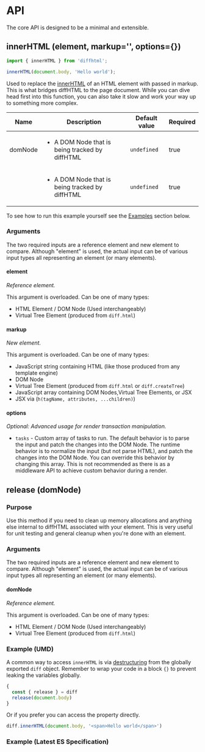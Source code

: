 # API

The core API is designed to be a minimal and extensible.

## innerHTML (element, markup='', options={}) <a name="inner-html" />

``` js
import { innerHTML } from 'diffhtml';

innerHTML(document.body, 'Hello world');
```

Used to replace the
[innerHTML](https://developer.mozilla.org/en-US/docs/Web/API/Element/innerHTML)
of an HTML element with passed in markup. This is what bridges diffHTML to the
page document. While you can dive head first into this function, you can also
take it slow and work your way up to something more complex.

<table class="details">
  <thead>
    <tr>
      <th>Name</th>
      <th>Description</th>
      <th>Default value</th>
      <th>Required</th>
    </tr>
  </thead>

  <tbody>
    <tr>
      <td class="strong">domNode</td>
      <td>
        <ul>
          <li>
            A DOM Node that is being tracked by diffHTML
        </li>
        </ul>
      </td>
      <td><code>undefined</code></td>
      <td>true</td>
    </tr>
    <tr>
      <td class="strong"></td>
      <td>
        <ul>
          <li>
            A DOM Node that is being tracked by diffHTML
        </li>
        </ul>
      </td>
      <td><code>undefined</code></td>
      <td>true</td>
    </tr>
  </tbody>
</table>

To see how to run this example yourself see the [Examples](#examples) section
below.

### Arguments

The two required inputs are a reference element and new element to compare.
Although "element" is used, the actual input can be of various input types
all representing an element (or many elements).

#### element

*Reference element.*

This argument is overloaded. Can be one of many types:

- HTML Element / DOM Node (Used interchangeably)
- Virtual Tree Element (produced from `diff.html`)

#### markup

*New element.*

This argument is overloaded. Can be one of many types:

- JavaScript string containing HTML (like those produced from any template engine)
- DOM Node
- Virtual Tree Element (produced from `diff.html` or `diff.createTree`)
- JavaScript array containing DOM Nodes,Virtual Tree Elements, or JSX
- JSX via (`h(tagName, attributes, ...children)`)

#### options

*Optional: Advanced usage for render transaction manipulation.*

- `tasks` - Custom array of tasks to run. The default behavior is to parse the
  input and patch the changes into the DOM Node. The runtime behavior is to
  normalize the input (but not parse HTML), and patch the changes into the DOM
  Node. You can override this behavior by changing this array. This is not
  recommended as there is as a middleware API to achieve custom behavior during
  a render.

<a name="release" />

## release (domNode)

### Purpose

Use this method if you need to clean up memory allocations and anything else
internal to diffHTML associated with your element. This is very useful for unit
testing and general cleanup when you're done with an element.

### Arguments

The two required inputs are a reference element and new element to compare.
Although "element" is used, the actual input can be of various input types
all representing an element (or many elements).

#### domNode

*Reference element.*

This argument is overloaded. Can be one of many types:

- HTML Element / DOM Node (Used interchangeably)
- Virtual Tree Element (produced from `diff.html`)

### Example (UMD)

A common way to access `innerHTML` is via
[destructuring](https://developer.mozilla.org/en-US/docs/Web/JavaScript/Reference/Operators/Destructuring_assignment)
from the globally exported `diff` object. Remember to wrap your code in a block
`{}` to prevent leaking the variables globally.

``` js
{
  const { release } = diff
  release(document.body)
}
```

Or if you prefer you can access the property directly.

``` js
diff.innerHTML(document.body, '<span>Hello world</span>')
```

### Example (Latest ES Specification)

